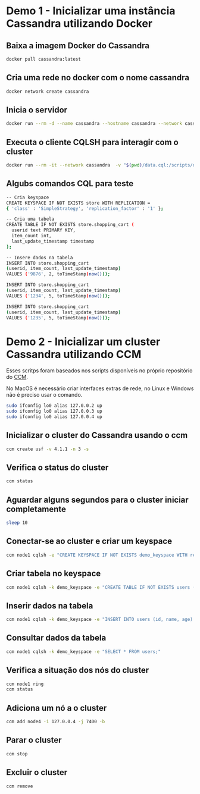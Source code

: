 
# Demo 1 - Inicializar uma instância Cassandra utilizando Docker

## Baixa a imagem Docker do Cassandra
```bash
docker pull cassandra:latest
```

## Cria uma rede no docker com o nome cassandra
```bash
docker network create cassandra
```

## Inicia o servidor
```bash
docker run --rm -d --name cassandra --hostname cassandra --network cassandra cassandra
```

## Executa o cliente CQLSH para interagir com o cluster
```bash
docker run --rm -it --network cassandra  -v "$(pwd)/data.cql:/scripts/data.cql" nuvo/docker-cqlsh cqlsh cassandra 9042 --cqlversion='3.4.6'
```

## Algubs comandos CQL para teste
```bash
-- Cria keyspace
CREATE KEYSPACE IF NOT EXISTS store WITH REPLICATION = 
{ 'class' : 'SimpleStrategy', 'replication_factor' : '1' };

-- Cria uma tabela
CREATE TABLE IF NOT EXISTS store.shopping_cart (
  userid text PRIMARY KEY,
  item_count int,
  last_update_timestamp timestamp
);

-- Insere dados na tabela
INSERT INTO store.shopping_cart
(userid, item_count, last_update_timestamp)
VALUES ('9876', 2, toTimeStamp(now()));

INSERT INTO store.shopping_cart
(userid, item_count, last_update_timestamp)
VALUES ('1234', 5, toTimeStamp(now()));

INSERT INTO store.shopping_cart
(userid, item_count, last_update_timestamp)
VALUES ('1235', 5, toTimeStamp(now()));
```

# Demo 2 - Inicializar um cluster Cassandra utilizando CCM

Esses scritps foram baseados nos scripts disponíveis no próprio repositório do 
[CCM](https://github.com/riptano/ccm).

No MacOS é necessário criar interfaces extras de rede, no Linux e Windows não é preciso usar o comando.
```bash
sudo ifconfig lo0 alias 127.0.0.2 up
sudo ifconfig lo0 alias 127.0.0.3 up
sudo ifconfig lo0 alias 127.0.0.4 up
```


## Inicializar o cluster do Cassandra usando o ccm
```bash
ccm create usf -v 4.1.1 -n 3 -s
```
## Verifica o status do cluster
```bash
ccm status
```

## Aguardar alguns segundos para o cluster iniciar completamente
```bash
sleep 10
```

## Conectar-se ao cluster e criar um keyspace
```bash
ccm node1 cqlsh -e "CREATE KEYSPACE IF NOT EXISTS demo_keyspace WITH replication = {'class': 'SimpleStrategy', 'replication_factor': 3};"
```

## Criar tabela no keyspace
```bash
ccm node1 cqlsh -k demo_keyspace -e "CREATE TABLE IF NOT EXISTS users (id UUID PRIMARY KEY, name TEXT, age INT);"
```

## Inserir dados na tabela
```bash
ccm node1 cqlsh -k demo_keyspace -e "INSERT INTO users (id, name, age) VALUES (uuid(), 'John Doe', 30);"
```

## Consultar dados da tabela
```bash
ccm node1 cqlsh -k demo_keyspace -e "SELECT * FROM users;"
```

## Verifica a situação dos nós do cluster
```bash
ccm node1 ring
ccm status 
```

## Adiciona um nó a o cluster
```bash
ccm add node4 -i 127.0.0.4 -j 7400 -b
```

## Parar o cluster
```bash
ccm stop
```

## Excluir o cluster
```bash
ccm remove
```
